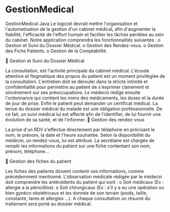 GestionMedical
==============

GestionMedical Java
Le logiciel devrait mettre l'organisation et l'automatisation de la gestion d'un cabinet médical, afin d'augmenter la fiabilité, l'efficacité de l'effort humain et faciliter les tâches pénibles au sein du cabinet.
Notre application comprendra les fonctionnalités suivantes :
o	Gestion et Suivi du Dossier Médical.
o	Gestion des Rendez-vous.
o	Gestion des Fiche Patients.
o	Gestion de la Comptabilité.

	Gestion et Suivi du Dossier Médical

La consultation, est l'activité principale du cabinet médical. 
L'écoute attentive et flegmatique des propos du patient est un moment privilégiée de la consultation. L'entretien doit se dérouler dans la stricte intimité et confidentialité pour permettre au patient de s'exprimer clairement et sincèrement sur ses préoccupations.
Le médecin rédige ensuite l'ordonnance qui contient les noms des médicaments, les doses et la durée de jour de prise.
Enfin le patient peut demander un certificat médical.
La tenue du dossier médical du malade est une obligation professionnelle. De ce fait, un suivi médical lui est affecté afin de l'identifier, de lui fournir une évolution de sa santé, et de l'informer.
	Gestion des rendez-vous

La prise d'un RDV s'effectue directement par téléphone en précisant le nom, le prénom, la date et l'heure souhaitée. Selon la disponibilité du médecin, un rendez-vous, lui est attribué.
La secrétaire est chargée de remplir les informations du patient sur une fiche  contentant son nom, prénom, téléphone...

	Gestion des fiches du patient

Les fiches des patients doivent contenir ses informations, comme précédemment mentionné. 
L'observation médicale rédigée par le médecin doit comprendre les antécédents du patient qui sont :
o	Soit médicaux (Ex : allergie a la pénicilline).
o	Soit chirurgicaux (Ex : s'il y a eu une opération ou bien gynéco obstétricaux et les donnée de son terrain (poids, taille, constante, tares et allergies ...).
A chaque consultation un résumé du traitement sera porté au dossier médical.
